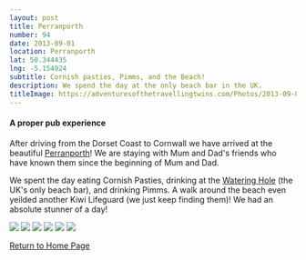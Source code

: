 ```yaml
---
layout: post
title: Perranporth
number: 94
date: 2013-09-01
location: Perranporth
lat: 50.344435
lng: -5.154924
subtitle: Cornish pasties, Pimms, and the Beach!
description: We spend the day at the only beach bar in the UK.
titleImage: https://adventuresofthetravellingtwins.com/Photos/2013-09-01-Perranporth/cover-min.JPG
---
```


<h4>A proper pub experience</h4>

After driving from the Dorset Coast to Cornwall we have arrived at the beautiful <a target="_blank" href="http://www.perranporthinfo.co.uk/">Perranporth</a>! We are staying with Mum and Dad's friends who have known them since the beginning of Mum and Dad.

We spent the day eating Cornish Pasties, drinking at the <a target="_blank" href="http://www.thewateringhole.co.uk/">Watering Hole</a> (the UK's only beach bar), and drinking Pimms. 
A walk around the beach even yeilded another Kiwi Lifeguard (we just keep finding them)!
We had an absolute stunner of a day!

<img src="https://adventuresofthetravellingtwins.com/Photos/2013-09-01-Perranporth/day11-min.JPG" class="image1">
<img src="https://adventuresofthetravellingtwins.com/Photos/2013-09-01-Perranporth/day12-min.JPG" class="image1">
<img src="https://adventuresofthetravellingtwins.com/Photos/2013-09-01-Perranporth/day13-min.JPG" class="image1">
<img src="https://adventuresofthetravellingtwins.com/Photos/2013-09-01-Perranporth/day14-min.JPG" class="image1">
<img src="https://adventuresofthetravellingtwins.com/Photos/2013-09-01-Perranporth/day15-min.JPG" class="image1">
<img src="https://adventuresofthetravellingtwins.com/Photos/2013-09-01-Perranporth/day16-min.JPG" class="image1">

<a href="https://adventuresofthetravellingtwins.com/">Return to Home Page</a>
